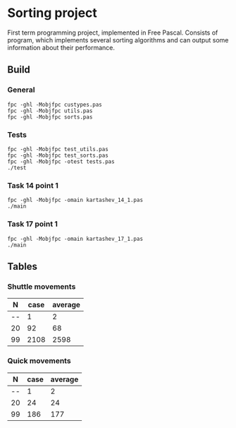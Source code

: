 Sorting project
===============

First term programming project, implemented in Free Pascal.
Consists of program, which implements several sorting algorithms and can output some information about their performance.

## Build

### General

```
fpc -ghl -Mobjfpc custypes.pas
fpc -ghl -Mobjfpc utils.pas
fpc -ghl -Mobjfpc sorts.pas
```

### Tests

```
fpc -ghl -Mobjfpc test_utils.pas
fpc -ghl -Mobjfpc test_sorts.pas
fpc -ghl -Mobjfpc -otest tests.pas
./test
```

### Task 14 point 1

```
fpc -ghl -Mobjfpc -omain kartashev_14_1.pas
./main
```

### Task 17 point 1

```
fpc -ghl -Mobjfpc -omain kartashev_17_1.pas
./main
```

## Tables

### Shuttle movements

| N  |       case                       | average |
| -- | -------------------------------- | ------- |
| -- | 1    | 2    | 3    | 4    | 5    | ------- |
| 20 |   92 |   68 |   96 |   88 |   99 |      89 |
| 99 | 2108 | 2598 | 2481 | 2319 | 2506 |    2402 |


### Quick movements

| N  |       case                  | average |
| -- | ----------------------------| ------- |
| -- | 1   | 2   | 3   | 4   | 5   | ------- |
| 20 |  24 |  24 |  26 |  29 |  24 |      25 |
| 99 | 186 | 177 | 178 | 180 | 179 |     180 |
